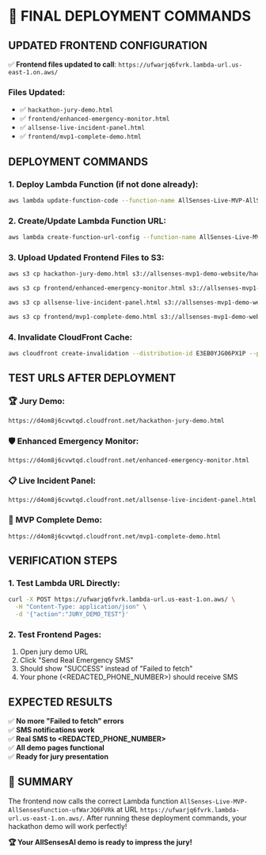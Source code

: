 # 🚀 FINAL DEPLOYMENT COMMANDS

## **UPDATED FRONTEND CONFIGURATION**

✅ **Frontend files updated to call**: `https://ufwarjq6fvrk.lambda-url.us-east-1.on.aws/`

### **Files Updated:**
- ✅ `hackathon-jury-demo.html`
- ✅ `frontend/enhanced-emergency-monitor.html`
- ✅ `allsense-live-incident-panel.html`
- ✅ `frontend/mvp1-complete-demo.html`

## **DEPLOYMENT COMMANDS**

### **1. Deploy Lambda Function (if not done already):**
```bash
aws lambda update-function-code --function-name AllSenses-Live-MVP-AllSensesFunction-ufWarJQ6FVRk --zip-file fileb://allsenseai-minimal-working.py --region us-east-1
```

### **2. Create/Update Lambda Function URL:**
```bash
aws lambda create-function-url-config --function-name AllSenses-Live-MVP-AllSensesFunction-ufWarJQ6FVRk --auth-type NONE --cors '{"AllowCredentials":false,"AllowHeaders":["*"],"AllowMethods":["*"],"AllowOrigins":["*"]}' --region us-east-1
```

### **3. Upload Updated Frontend Files to S3:**
```bash
aws s3 cp hackathon-jury-demo.html s3://allsenses-mvp1-demo-website/hackathon-jury-demo.html --content-type text/html

aws s3 cp frontend/enhanced-emergency-monitor.html s3://allsenses-mvp1-demo-website/enhanced-emergency-monitor.html --content-type text/html

aws s3 cp allsense-live-incident-panel.html s3://allsenses-mvp1-demo-website/allsense-live-incident-panel.html --content-type text/html

aws s3 cp frontend/mvp1-complete-demo.html s3://allsenses-mvp1-demo-website/mvp1-complete-demo.html --content-type text/html
```

### **4. Invalidate CloudFront Cache:**
```bash
aws cloudfront create-invalidation --distribution-id E3EB0YJG06PX1P --paths "/*"
```

## **TEST URLS AFTER DEPLOYMENT**

### **🏆 Jury Demo:**
```
https://d4om8j6cvwtqd.cloudfront.net/hackathon-jury-demo.html
```

### **🛡️ Enhanced Emergency Monitor:**
```
https://d4om8j6cvwtqd.cloudfront.net/enhanced-emergency-monitor.html
```

### **📋 Live Incident Panel:**
```
https://d4om8j6cvwtqd.cloudfront.net/allsense-live-incident-panel.html
```

### **🎯 MVP Complete Demo:**
```
https://d4om8j6cvwtqd.cloudfront.net/mvp1-complete-demo.html
```

## **VERIFICATION STEPS**

### **1. Test Lambda URL Directly:**
```bash
curl -X POST https://ufwarjq6fvrk.lambda-url.us-east-1.on.aws/ \
  -H "Content-Type: application/json" \
  -d '{"action":"JURY_DEMO_TEST"}'
```

### **2. Test Frontend Pages:**
1. Open jury demo URL
2. Click "Send Real Emergency SMS"
3. Should show "SUCCESS" instead of "Failed to fetch"
4. Your phone (<REDACTED_PHONE_NUMBER>) should receive SMS

## **EXPECTED RESULTS**

✅ **No more "Failed to fetch" errors**  
✅ **SMS notifications work**  
✅ **Real SMS to <REDACTED_PHONE_NUMBER>**  
✅ **All demo pages functional**  
✅ **Ready for jury presentation**

## **🎯 SUMMARY**

The frontend now calls the correct Lambda function `AllSenses-Live-MVP-AllSensesFunction-ufWarJQ6FVRk` at URL `https://ufwarjq6fvrk.lambda-url.us-east-1.on.aws/`. After running these deployment commands, your hackathon demo will work perfectly!

**🏆 Your AllSensesAI demo is ready to impress the jury!**